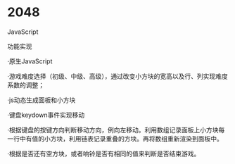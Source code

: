 # 2048
JavaScript

功能实现

·原生JavaScript

·游戏难度选择（初级、中级、高级），通过改变小方块的宽高以及行、列实现难度系数的调整；

·js动态生成面板和小方块

·键盘keydown事件实现移动

·根据键盘的按键方向判断移动方向，例向左移动。利用数组记录面板上小方块每一行中有值的小方块，利用链表记录重叠的方块。再将数组重新渲染到面板中。

·根据是否还有空方块，或者响铃是否有相同的值来判断是否结束游戏。
